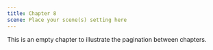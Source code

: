 ```yaml
---
title: Chapter 8
scene: Place your scene(s) setting here
---
```


This is an empty chapter to illustrate the pagination between chapters.

